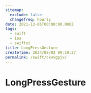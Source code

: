 ```yaml
---
sitemap:
  exclude: false
  changefreq: hourly
date: 2021-12-05T00:00:00.000Z
tags:
  - swift
  - ios
  - swiftui
title: LongPressGesture
createTime: 2024/08/02 09:19:27
permalink: /swift/ckvvgpjv/
---
```


# LongPressGesture
